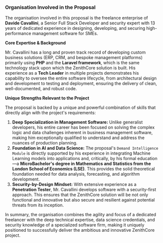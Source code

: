 ### **Organisation Involved in the Proposal**

The organisation involved in this proposal is the freelance enterprise of **Davide Cavallini**, a Senior Full Stack Developer and security expert with 13 years of dedicated experience in designing, developing, and securing high-performance management software for SMEs.

**Core Expertise & Background**

Mr. Cavallini has a long and proven track record of developing custom business solutions (ERP, CRM, and bespoke management platforms) primarily using **PHP** and the **Laravel framework**, which is the same technology stack upon which the ZenithCore solution is built. His experience as a **Tech Leader** in multiple projects demonstrates his capability to oversee the entire software lifecycle, from architectural design and development to testing and deployment, ensuring the delivery of clean, well-documented, and robust code.

**Unique Strengths Relevant to the Project**

The proposal is backed by a unique and powerful combination of skills that directly align with the project's requirements:

1.  **Deep Specialization in Management Software:** Unlike generalist developers, his entire career has been focused on solving the complex logic and data challenges inherent in business management software, making him exceptionally qualified to understand and address the nuances of production planning.
2.  **Foundation in AI and Data Science:** The proposal's `Demand Intelligence Module` is directly supported by his experience in integrating Machine Learning models into applications and, critically, by his formal education—a **MicroBachelor's degree in Mathematics and Statistics from the London School of Economics (LSE)**. This provides the solid theoretical foundation needed for data analysis, forecasting, and algorithm development.
3.  **Security-by-Design Mindset:** With extensive experience as a **Penetration Tester**, Mr. Cavallini develops software with a security-first approach. This ensures that the ZenithCore solution will be not only functional and innovative but also secure and resilient against potential threats from its inception.

In summary, the organisation combines the agility and focus of a dedicated freelancer with the deep technical expertise, data science credentials, and security knowledge of a specialized software firm, making it uniquely positioned to successfully deliver the ambitious and innovative ZenithCore project. 